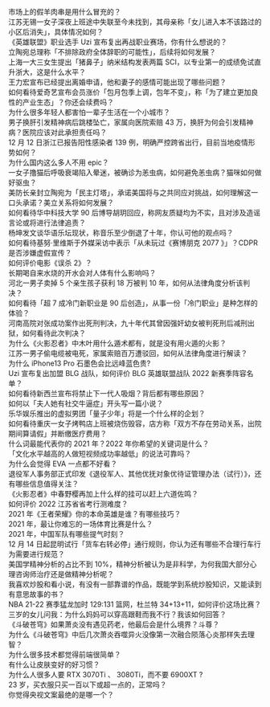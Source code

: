 市场上的假羊肉串是用什么冒充的？  
江苏无锡一女子深夜上班途中失联至今未找到，其母亲称「女儿进入本不该路过的小区后消失」，具体情况如何？  
《英雄联盟》职业选手 Uzi 宣布复出再战职业赛场，你有什么想说的？  
立陶宛总理称「不排除政府全体辞职的可能性」，后续将如何发展？  
上海一大三女生提出「猪鼻子」纳米结构发表两篇 SCI，以专业第一的成绩免试直升浙大，这是什么水平？  
王力宏宣布已经提出离婚申请，他和妻子的感情可能出现了哪些问题？  
如何看待爱奇艺宣布会员涨价「包月包季上调，包年不变」，称「为了建立更加良性的产业生态」？你还会续费吗？  
为什么很多年轻人都害怕一辈子生活在一个小城市？  
男子换肝引发精神病后跳楼坠亡，家属向医院索赔 43 万，换肝为何会引发精神病？医院应该对此承担责任吗？  
12 月 12 日浙江已报告阳性感染者 139 例，明确严控跨省出行，目前当地疫情形势如何？  
为什么国内这么多人不用 epic？  
一女子撸猫后呼吸衰竭陷入晕迷，被确诊为恙虫病，如何避免恙虫病？猫咪如何做好驱虫？  
美防长亲封立陶宛为「民主灯塔」，承诺美国将与之共同应对挑战，如何理解这一口头承诺？美立关系将如何发展？  
如何看待华中科技大学 90 后博导胡玥回应，称网友质疑均为不实，且对涉及造谣言论或将进行法律追责？  
杨坤发文谈华语乐坛现状，称音乐至少倒退了十年，你认可他的观点吗？  
如何看待基努·里维斯于外媒采访中表示「从未玩过《赛博朋克 2077 》」？CDPR 是否涉嫌虚假宣传？  
如何评价电影《误杀 2》？  
长期喝自来水烧的开水会对人体有什么影响吗？  
河北一男子卖掉 5 个亲生孩子获利 18 万被判 10 年，如何从法律角度分析该判决？  
如何看待「超 7 成冷门新职业是 90 后创造」，从事一份「冷门职业」是种怎样的体验？  
河南高院对张成功案作出死刑判决，九十年代其曾因强奸幼女被判死刑后减刑出狱，如何看待此次判决？  
为什么《火影忍者》中木叶用什么遁术都有，就是没有用火遁的火影？  
江苏一男子偷电缆被电死，家属索赔百万遭驳回，如何从法律角度进行解读？  
为什么 iPhone13 Pro 石墨色会比远峰蓝色贵?  
Uzi 宣布复出加盟 BLG 战队，如何评价 BLG 英雄联盟战队 2022 新赛季阵容名单？  
如何看待新西兰宣布将禁止下一代人吸烟？背后都有哪些原因？  
如何以「夫人她有社交牛逼症」开头写一篇小说？  
乐华娱乐推出的虚拟男团「量子少年」将是一个什么样的企划？  
如何看待重庆一女子烤鸭店上班被烧伤毁容，店方称「双方不存在劳动关系，出院期间算请假」并断缴医疗费用？  
什么词最能代表你的 2021 年？2022 年你希望的关键词是什么？  
「文化水平越高的人做短视频成功率越低」的说法可靠吗？  
为什么会觉得 EVA 一点都不好看？  
退役军人事务部正式印发《退役军人、其他优抚对象优待证管理办法（试行）》，还有哪些信息值得关注？  
《火影忍者》中春野樱再加上什么样的挂可以赶上六道佐鸣？  
如何评价 2022 江苏省省考行测难度？  
2021 年《王者荣耀》你的本命英雄是谁？有哪些技巧？  
2021 年，最让你难忘的一场体育比赛是什么？  
2021 年，中国军队有哪些提气时刻？  
12 月 14 日起昆明试行「货车右转必停」通行规则，你认为还有哪些不合理行车行为需要进行规范？  
美国学精神分析的占比不到 10%，精神分析被认为是非科学，为何我国大部分心理咨询师治疗还是做精神分析呢？  
我喜欢炒股和看小说，有没有一部靠谱的作品，既能学到系统炒股知识，又能读到有意思故事的书？  
NBA 21-22 赛季猛龙加时 129:131 篮网，杜兰特 34+13+11，如何评价这场比赛？  
三岁的女儿问我：为什么妈妈可以穿高跟鞋而我不行？我该如何回答？  
《斗破苍穹》如果萧炎没有遇见药老，他最后会是什么境界？斗尊？  
为什么《斗破苍穹》中后几次萧炎吞噬异火没像第一次融合陨落心炎那样失去理智？  
为什么很多技术都觉得前端很简单？  
有什么让皮肤变好的好习惯？  
为什么人很多人要 RTX 3070Ti 、 3080Ti，而不要 6900XT ?  
23 岁，买衣服只买一百以下或超一点的，正常吗？  
你觉得央视文案最绝的是哪一个？  
